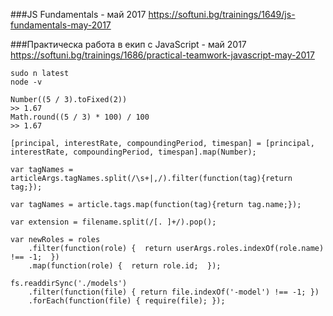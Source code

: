 ###JS Fundamentals - май 2017
https://softuni.bg/trainings/1649/js-fundamentals-may-2017

###Практическа работа в екип с JavaScript - май 2017
https://softuni.bg/trainings/1686/practical-teamwork-javascript-may-2017

```
sudo n latest
node -v
```

```
Number((5 / 3).toFixed(2))
>> 1.67
Math.round((5 / 3) * 100) / 100
>> 1.67
```

```
[principal, interestRate, compoundingPeriod, timespan] = [principal, interestRate, compoundingPeriod, timespan].map(Number);

var tagNames = articleArgs.tagNames.split(/\s+|,/).filter(function(tag){return tag;});

var tagNames = article.tags.map(function(tag){return tag.name;});

var extension = filename.split(/[. ]+/).pop();

var newRoles = roles
    .filter(function(role) {  return userArgs.roles.indexOf(role.name) !== -1;  })
    .map(function(role) {  return role.id;  });

fs.readdirSync('./models')
	.filter(function(file) { return file.indexOf('-model') !== -1; })
	.forEach(function(file) { require(file); });

```





